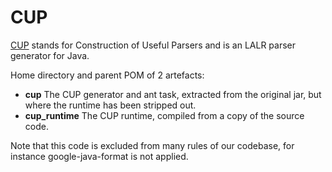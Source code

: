 # CUP

[CUP][cup]  stands for Construction of Useful Parsers and is an LALR parser generator for Java.

Home directory and parent POM of 2 artefacts:

- **cup** The CUP generator and ant task, extracted from the original jar,
  but where the runtime has been stripped out.
- **cup_runtime** The CUP runtime, compiled from a copy of the source code.

Note that this code is excluded from many rules of our codebase,
for instance google-java-format is not applied.

[cup]: http://www2.cs.tum.edu/projects/cup/
